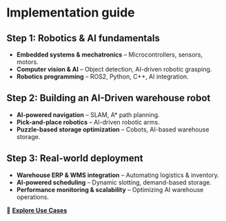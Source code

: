 # Implementation guide

## Step 1: Robotics & AI fundamentals
- **Embedded systems & mechatronics** – Microcontrollers, sensors, motors.
- **Computer vision & AI** – Object detection, AI-driven robotic grasping.
- **Robotics programming** – ROS2, Python, C++, AI integration.

## Step 2: Building an AI-Driven warehouse robot
- **AI-powered navigation** – SLAM, A* path planning.
- **Pick-and-place robotics** – AI-driven robotic arms.
- **Puzzle-based storage optimization** – Cobots, AI-based warehouse storage.

## Step 3: Real-world deployment
- **Warehouse ERP & WMS integration** – Automating logistics & inventory.
- **AI-powered scheduling** – Dynamic slotting, demand-based storage.
- **Performance monitoring & scalability** – Optimizing AI warehouse operations.

📖 **[Explore Use Cases](use_cases)**

